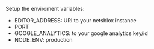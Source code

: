 Setup the enviroment variables:
- EDITOR_ADDRESS: URI to your netsblox instance
- PORT
- GOOGLE_ANALYTICS: to your google analytics key/id
- NODE_ENV: production
